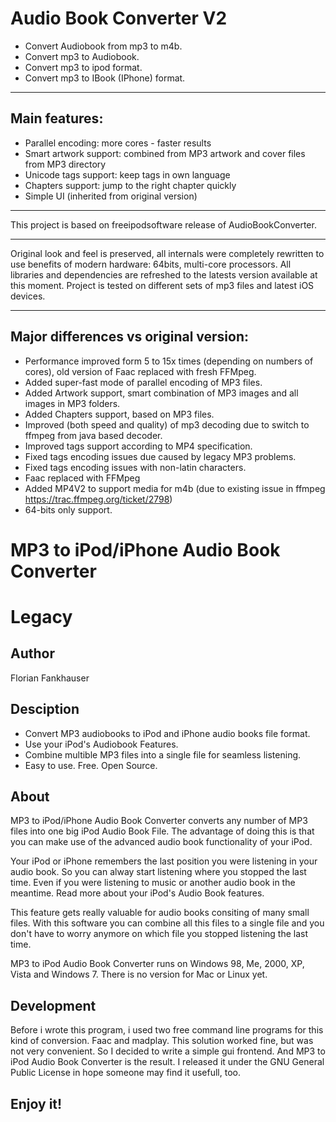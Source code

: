 Audio Book Converter V2
===============
* Convert Audiobook from mp3 to m4b.
* Convert mp3 to Audiobook.
* Convert mp3 to ipod format.
* Convert mp3 to IBook (IPhone) format.

-------------
Main features:
--------------
* Parallel encoding: more cores - faster results
* Smart artwork support: combined from MP3 artwork and cover files from MP3 directory
* Unicode tags support: keep tags in own language
* Chapters support: jump to the right chapter quickly
* Simple UI (inherited from original version)
--------------
This project is based on freeipodsoftware release of AudioBookConverter.

---------------------

Original look and feel is preserved, all internals were completely rewritten to use benefits of modern hardware: 64bits, multi-core processors.
All libraries and dependencies are refreshed to the latests version available at this moment.
Project is tested on different sets of mp3 files and latest iOS devices.

--------------
Major differences vs original version:
--------------
* Performance improved form 5 to 15x times (depending on numbers of cores), old version of Faac replaced with fresh FFMpeg.
* Added super-fast mode of parallel encoding of MP3 files.
* Added Artwork support, smart combination of MP3 images and all images in MP3 folders.
* Added Chapters support, based on MP3 files.
* Improved (both speed and quality) of mp3 decoding due to switch to ffmpeg from java based decoder.
* Improved tags support according to MP4 specification.
* Fixed tags encoding issues due caused by legacy MP3 problems.
* Fixed tags encoding issues with non-latin characters.
* Faac replaced with FFMpeg
* Added MP4V2 to support media for m4b (due to existing issue in ffmpeg https://trac.ffmpeg.org/ticket/2798)
* 64-bits only support.


MP3 to iPod/iPhone Audio Book Converter
=============



Legacy
=============
Author
---------
Florian Fankhauser


Desciption
---------
* Convert MP3 audiobooks to iPod and iPhone audio books file format.
* Use your iPod's Audiobook Features.
* Combine multible MP3 files into a single file for seamless listening.
* Easy to use. Free. Open Source.


About
--------
MP3 to iPod/iPhone Audio Book Converter converts any number of MP3 files into one big iPod Audio Book File. The advantage of doing this is that you can make use of the advanced audio book functionality of your iPod.

Your iPod or iPhone remembers the last position you were listening in your audio book. So you can alway start listening where you stopped the last time. Even if you were listening to music or another audio book in the meantime. Read more about your iPod's Audio Book features.

This feature gets really valuable for audio books consiting of many small files. With this software you can combine all this files to a single file and you don't have to worry anymore on which file you stopped listening the last time.

MP3 to iPod Audio Book Converter runs on Windows 98, Me, 2000, XP, Vista and Windows 7. There is no version for Mac or Linux yet.


Development
--------
Before i wrote this program, i used two free command line programs for this kind of conversion. Faac and madplay. This solution worked fine, but was not very convenient. So I decided to write a simple gui frontend. And MP3 to iPod Audio Book Converter is the result. I released it under the GNU General Public License in hope someone may find it usefull, too.


Enjoy it!
--------------------


